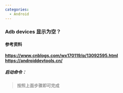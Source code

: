 ```yaml
---
categories:
  - Android
---
```


### Adb devices 显示为空？

#### 参考资料
**https://www.cnblogs.com/wx170119/p/13092595.html**  
**https://androiddevtools.cn/**

##### 启动命令：
> 按照上面步骤即可完成

